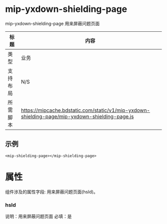 # mip-yxdown-shielding-page
mip-yxdown-shielding-page 用来屏蔽问题页面

标题|内容
----|----
类型|业务
支持布局|N/S
所需脚本|https://mipcache.bdstatic.com/static/v1/mip-yxdown-shielding-page/mip-yxdown-shielding-page.js

## 示例

```
<mip-shielding-page></mip-shielding-page>
```

# 属性

组件涉及的属性字段: 用来屏蔽问题页面(hsId)。

### hsId

说明：用来屏蔽问题页面 
必填：是  

